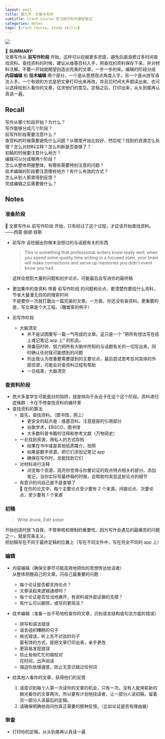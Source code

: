```yaml
---
layout: post
title: 第九节：文章与写作
subtitle: Crash Course 学习技巧系列课程笔记
categories: Notes
tags: [crash course, study skills]
---
```


![](https://www.youtube.com/watch?v=KlgR1q3UQZE)

📌 **SUMMARY:**  
文章写作从 **前写作阶段** 开始，这样可以挖掘更多灵感，避免后面浪费过多时间查找资料。查找资料的时候，建议从维基百科入手，把查找的资料保存下来，并对材料注解。不要一开始就期望创造出完美的文章，一步一步的来。编辑的阶段分成 **内容编辑** 和 **技术编辑** 两个部分，一个是从思想观点角度入手，另一个是从拼写语法入手。一个有效的方式是把文章打印出来再改，并且花时间大声朗读出来。也可以选择给别人看你的文章，征求他们的意见。定稿之后，打印出来，从头到尾再认真读一遍。

## Recall

写作从哪个阶段开始？为什么？  
写作能够分成几个阶段？  
前写作阶段需要注意什么？  
查资料的时候需要避免什么问题？从哪里开始比较好，然后呢？找到的资源怎么处理？怎么对材料注释？怎么判断是否查够了？  
初稿的时候要注意什么地方？  
编辑可以分成哪两个阶段？  
怎么从整体把握整体，有哪些需要特别注意的问题？  
技术编辑的阶段要注意哪些地方？有什么有效的方式？  
怎么从别人那里得到反馈？  
完成编辑之后需要做什么？

## Notes

### 准备阶段

<aside>
📌 文章写作从 前写作阶段 开始，只有经过了这个过程，才应该开始查找资料。——西蒙·佩顿·琼斯
</aside>

- 前写作 会挖掘出你根本没想过的与话题有关的东西
  > This is something that professional writers know really well; when you spend some quality time writing in a focused state, your brain will make connections and serve up memories you didn't event know you had.

  这样会想到大量的问题和初步论点，可能最后会写进你的最终稿

- 更加集中的查资料
    带着 前写作阶段 的问题和论点，更清楚你要找什么资料，节省大量漫无目的的搜索时间  
    不是要你一次就打磨出一篇完美的文章。一方面，你还没有查资料。更重要的是，写文章是个大工程。（雕塑家的例子）

- 前写作阶段
  - 大脑清空
    - 并不是试图要写一篇一气呵成的文章。这只是一个 "把所有想法写在纸上或记笔记 app 上" 的机会。
    - 用番茄时钟，努力把所有大脑中所知的与话题有关的一切写出来，同时确认任何我可能想到的问题
    - 列出我认为很重要需要提到的主要论点，最后尝试思考任何具体的外部资源，可能会对查资料过程有帮助
    - 一旦结束，大脑清空


### 查资料阶段
- 绝大多是学生可能面对的陷阱，就是倾向于永远卡在这个这个阶段。资料递归症候群：卡在不停查找资料的循环里
- 查找资料的算法
  - 首先，查找资料。（图书馆，网上）
    - 更安全的起点是：维基百科，注意底部的引用部分
    - 谷歌学术，EBSCO，图书馆
    - 大多数科普书籍的注释和参考文献（万物简史）
  - 一旦找到资源，用私人的方式存档
    - 如果在书中或是其他纸质媒介，拍照
    - 如果是数字资源，把它们添加记笔记 app
    - 确保在写作时，总能找到它们
  - 对材料进行注释
    - 浏览每个资源，高亮你觉得与你要论证的观点特点相关的部分。添加笔记，当你实际写最终稿的时候，会帮助你突显这些论点的细节
  - 有意识的问自己是不是查够了
    <aside>
    📌 在你的论文中，每个主要论点至少要有 2 个来源。间接论点、次要论点，至少要有 1 个来源
    </aside>

### 初稿

> Write drunk, Edit sober

开始创造时放飞自我，不管审核和限制的重要性。因为写作会遇见的最痛苦的问题之一，就是完美主义。  
把初稿写在不同于最终定稿的位置上（写在不同文件中，写在完全不同的 app 上）

### 编辑

- 内容编辑（确保文章尽可能高效地把你的思想传达给读者）  
  从整体把握自己的文章，问自己最重要的问题：  
  - 每个论证是否都支持论点？
  - 文章读起来逻辑通顺吗？
  - 每个论证是否恰当地展开，有资料或外部证据的支撑？
  - 有什么可以删除，或写的更简洁？

- 技术编辑（准备一丝不苟地检查你的文章，识别语言结构或句法方面的错误）
  - 拼写和语法错误
  - 语言组织糟糕的句子
  - 格式错误，听上去不对劲的句子  
    最有效的方式，是把文章打印出来，亲手更改
  - 更容易发现错误
  - 防止匆匆忙忙的做校对  
    花时间，出声阅读
  - 强迫你放慢速度，防止无意识跳过任何词

- 给其他人看你的文章，获得他们的反馈
    1. 请意识到每个人第一次读你的文章的机会，只有一次。没有人能用崭新的眼光看你的文章两次。所以要有计划地找读者，让一部分人读初稿，留着另一部分人读最后的定稿。
    2. 请确保明确地询问你真正需要的那种反馈。（比如论证是否有理由据）

### 审查

- 打印你的定稿，从头到尾再认真读一遍

